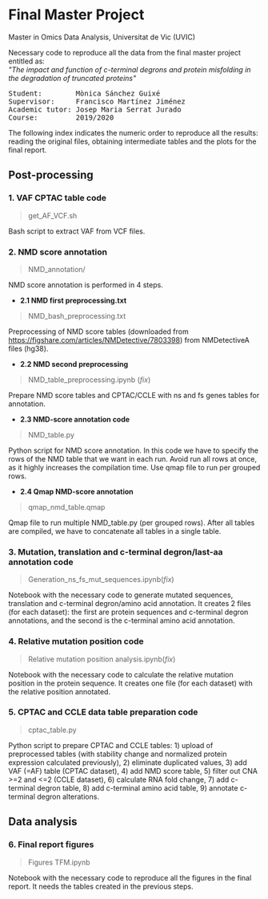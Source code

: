 # Final Master Project

Master in Omics Data Analysis, Universitat de Vic (UVIC)

Necessary code to reproduce all the data from the final master project entitled as:\
*"The impact and function of c-terminal degrons and protein misfolding in the degradation of truncated proteins"*
<pre>
Student:        Mònica Sánchez Guixé
Supervisor:     Francisco Martínez Jiménez
Academic tutor: Josep Maria Serrat Jurado
Course:         2019/2020
</pre>

The following index indicates the numeric order to reproduce all the results: reading the original files, obtaining intermediate tables and the plots for the final report.

## Post-processing <a href="#" class="text-inherit"></a>

### 1. VAF CPTAC table code
  >get_AF_VCF.sh

  Bash script to extract VAF from VCF files.
  
### 2. NMD score annotation
  >NMD_annotation/

  NMD score annotation is performed in 4 steps.
  
*  **2.1 NMD first preprocessing.txt**
  >NMD_bash_preprocessing.txt
  
  Preprocessing of NMD score tables (downloaded from https://figshare.com/articles/NMDetective/7803398) from NMDetectiveA files (hg38).
    
*  **2.2 NMD second preprocessing**
  >NMD_table_preprocessing.ipynb (*fix*)
  
  Prepare NMD score tables and CPTAC/CCLE with ns and fs genes tables for annotation.
    
*  **2.3 NMD-score annotation code**
  >NMD_table.py
  
  Python script for NMD score annotation. In this code we have to specify the rows of the NMD table that we want in each run. Avoid run all rows at once, as it highly increases the compilation time. Use qmap file to run per grouped rows.
    
*  **2.4 Qmap NMD-score annotation**
  >qmap_nmd_table.qmap
  
  Qmap file to run multiple NMD_table.py (per grouped rows). After all tables are compiled, we have to concatenate all tables in a single table.
    
### 3. Mutation, translation and c-terminal degron/last-aa annotation code
  >Generation_ns_fs_mut_sequences.ipynb(*fix*)

  Notebook with the necessary code to generate mutated sequences, translation and c-terminal degron/amino acid annotation. It creates 2 files (for each dataset): the first are protein sequences and c-terminal degron annotations, and the second is the c-terminal amino acid annotation.
  
### 4. Relative mutation position code
  >Relative mutation position analysis.ipynb(*fix*)

  Notebook with the necessary code to calculate the relative mutation position in the protein sequence. It creates one file (for each dataset) with the relative position annotated.
  
### 5. CPTAC and CCLE data table preparation code
  >cptac_table.py

  Python script to prepare CPTAC and CCLE tables: 1) upload of preprocessed tables (with stability change and normalized protein expression calculated previously), 2) eliminate duplicated values, 3) add VAF (=AF) table (CPTAC dataset), 4) add NMD score table, 5) filter out CNA >=2 and <=2 (CCLE dataset), 6) calculate RNA fold change, 7) add c-terminal degron table, 8) add c-terminal amino acid table, 9) annotate c-terminal degron alterations.
  
## Data analysis
  
### 6. Final report figures
  >Figures TFM.ipynb

  Notebook with the necessary code to reproduce all the figures in the final report. It needs the tables created in the previous steps.
